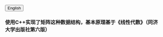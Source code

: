 <button id="en-btn" onclick="location.href='README-en.md'">English</button>

### 使用C++实现了矩阵这种数据结构，基本原理基于《线性代数》（同济大学出版社第六版）
